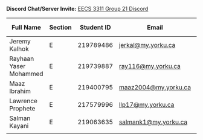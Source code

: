 **Discord Chat/Server Invite:** [EECS 3311 Group 21 Discord](https://discord.gg/7jcCPjfhTF)

| Full Name | Section | Student ID | Email | Best Way to Contact | Discord Username
|---|---|---|---|---|---
| Jeremy Kalhok | E | 219789486 | jerkal@my.yorku.ca | 6473235563 | mirage01
| Rayhaan Yaser Mohammed | E | 219739887 | ray116@my.yorku.ca | 4373395800 | itz_ray116
|  Maaz Ibrahim| E | 219400795 | maaz2004@my.yorku.ca | 4164747048 | maaz2004
| Lawrence Prophete | E |217579996 | llp17@my.yorku.ca | 6474676357 | lawrenceprophete 
| Salman Kayani | E |219063635| salmank1@my.yorku.ca | 2899884636 | SKYORKU
|  |  |  |  |  |

